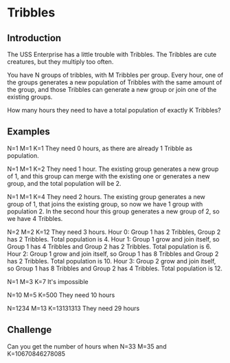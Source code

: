 # Tribbles

## Introduction

The USS Enterprise has a little trouble with Tribbles. 
The Tribbles are cute creatures, but they multiply too often.

You have N groups of tribbles, with M Tribbles per group. Every hour, one of the groups generates a new population of Tribbles with the same amount of the group, and those Tribbles can generate a new group or join one of the existing groups.

How many hours they need to have a total population of exactly K Tribbles?

## Examples
N=1 M=1 K=1
They need 0 hours, as there are already 1 Tribble as population.

N=1 M=1 K=2
They need 1 hour. The existing group generates a new group of 1, and this group can merge with the existing one or generates a new group, and the total population will be 2.

N=1 M=1 K=4
They need 2 hours. The existing group generates a new group of 1, that joins the existing group, so now we have 1 group with population 2. In the second hour this group generates a new group of 2, so we have 4 Tribbles.

N=2 M=2 K=12
They need 3 hours. 
Hour 0: Group 1 has 2 Tribbles, Group 2 has 2 Tribbles. Total population is 4.
Hour 1: Group 1 grow and join itself, so Group 1 has 4 Tribbles and Group 2 has 2 Tribbles. Total population is 6.
Hour 2: Group 1 grow and join itself, so Group 1 has 8 Tribbles and Group 2 has 2 Tribbles. Total population is 10.
Hour 3: Group 2 grow and join itself, so Group 1 has 8 Tribbles and Group 2 has 4 Tribbles. Total population is 12.

N=1 M=3 K=7
It's impossible

N=10 M=5 K=500
They need 10 hours

N=1234 M=13 K=13131313
They need 29 hours

## Challenge

Can you get the number of hours when N=33 M=35 and K=10670846278085

